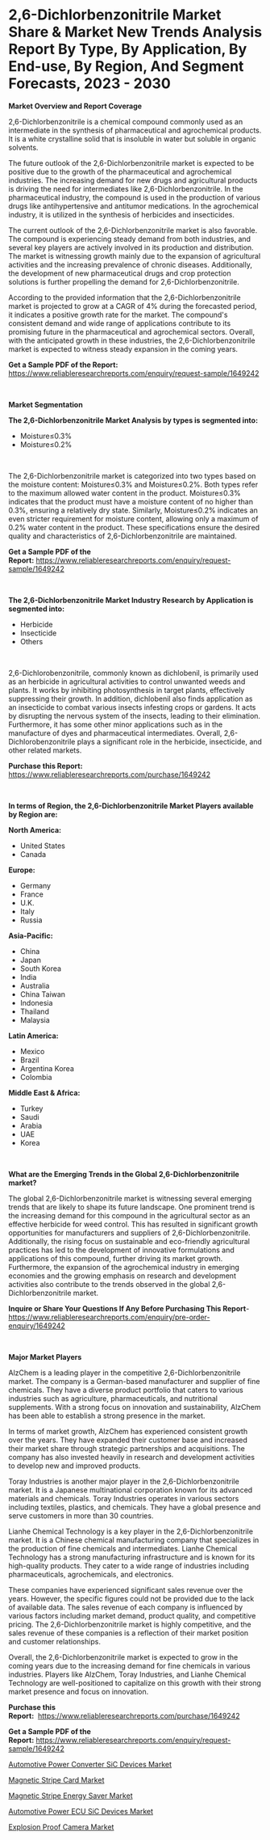 <p><h1>2,6-Dichlorbenzonitrile Market Share & Market New Trends Analysis Report By Type, By Application, By End-use, By Region, And Segment Forecasts, 2023 - 2030</h1></p><p><strong>Market Overview and Report Coverage</strong></p>
<p><p>2,6-Dichlorbenzonitrile is a chemical compound commonly used as an intermediate in the synthesis of pharmaceutical and agrochemical products. It is a white crystalline solid that is insoluble in water but soluble in organic solvents.</p><p>The future outlook of the 2,6-Dichlorbenzonitrile market is expected to be positive due to the growth of the pharmaceutical and agrochemical industries. The increasing demand for new drugs and agricultural products is driving the need for intermediates like 2,6-Dichlorbenzonitrile. In the pharmaceutical industry, the compound is used in the production of various drugs like antihypertensive and antitumor medications. In the agrochemical industry, it is utilized in the synthesis of herbicides and insecticides.</p><p>The current outlook of the 2,6-Dichlorbenzonitrile market is also favorable. The compound is experiencing steady demand from both industries, and several key players are actively involved in its production and distribution. The market is witnessing growth mainly due to the expansion of agricultural activities and the increasing prevalence of chronic diseases. Additionally, the development of new pharmaceutical drugs and crop protection solutions is further propelling the demand for 2,6-Dichlorbenzonitrile.</p><p>According to the provided information that the 2,6-Dichlorbenzonitrile market is projected to grow at a CAGR of 4% during the forecasted period, it indicates a positive growth rate for the market. The compound's consistent demand and wide range of applications contribute to its promising future in the pharmaceutical and agrochemical sectors. Overall, with the anticipated growth in these industries, the 2,6-Dichlorbenzonitrile market is expected to witness steady expansion in the coming years.</p></p>
<p><strong>Get a Sample PDF of the Report:</strong> <a href="https://www.reliableresearchreports.com/enquiry/request-sample/1649242">https://www.reliableresearchreports.com/enquiry/request-sample/1649242</a></p>
<p>&nbsp;</p>
<p><strong>Market Segmentation</strong></p>
<p><strong>The 2,6-Dichlorbenzonitrile Market Analysis by types is segmented into:</strong></p>
<p><ul><li>Moisture≤0.3%</li><li>Moisture≤0.2%</li></ul></p>
<p>&nbsp;</p>
<p><p>The 2,6-Dichlorbenzonitrile market is categorized into two types based on the moisture content: Moisture≤0.3% and Moisture≤0.2%. Both types refer to the maximum allowed water content in the product. Moisture≤0.3% indicates that the product must have a moisture content of no higher than 0.3%, ensuring a relatively dry state. Similarly, Moisture≤0.2% indicates an even stricter requirement for moisture content, allowing only a maximum of 0.2% water content in the product. These specifications ensure the desired quality and characteristics of 2,6-Dichlorbenzonitrile are maintained.</p></p>
<p><strong>Get a Sample PDF of the Report:</strong>&nbsp;<a href="https://www.reliableresearchreports.com/enquiry/request-sample/1649242">https://www.reliableresearchreports.com/enquiry/request-sample/1649242</a></p>
<p>&nbsp;</p>
<p><strong>The 2,6-Dichlorbenzonitrile Market Industry Research by Application is segmented into:</strong></p>
<p><ul><li>Herbicide</li><li>Insecticide</li><li>Others</li></ul></p>
<p>&nbsp;</p>
<p><p>2,6-Dichlorobenzonitrile, commonly known as dichlobenil, is primarily used as an herbicide in agricultural activities to control unwanted weeds and plants. It works by inhibiting photosynthesis in target plants, effectively suppressing their growth. In addition, dichlobenil also finds application as an insecticide to combat various insects infesting crops or gardens. It acts by disrupting the nervous system of the insects, leading to their elimination. Furthermore, it has some other minor applications such as in the manufacture of dyes and pharmaceutical intermediates. Overall, 2,6-Dichlorobenzonitrile plays a significant role in the herbicide, insecticide, and other related markets.</p></p>
<p><strong>Purchase this Report:</strong>&nbsp; <a href="https://www.reliableresearchreports.com/purchase/1649242">https://www.reliableresearchreports.com/purchase/1649242</a></p>
<p>&nbsp;</p>
<p><strong>In terms of Region, the 2,6-Dichlorbenzonitrile Market Players available by Region are:</strong></p>
<p>
    <p> <strong> North America: </strong>
        <ul>
            <li>United States</li>
            <li>Canada</li>
        </ul>
        </p> 
    <p> <strong> Europe: </strong>
        <ul>
            <li>Germany</li>
            <li>France</li>
            <li>U.K.</li>
            <li>Italy</li>
            <li>Russia</li>
        </ul>
        </p> 
    <p> <strong> Asia-Pacific: </strong>
        <ul>
            <li>China</li>
            <li>Japan</li>
            <li>South Korea</li>
            <li>India</li>
            <li>Australia</li>
            <li>China Taiwan</li>
            <li>Indonesia</li>
            <li>Thailand</li>
            <li>Malaysia</li>
        </ul>
        </p> 
    <p> <strong> Latin America: </strong>
        <ul>
            <li>Mexico</li>
            <li>Brazil</li>
            <li>Argentina Korea</li>
            <li>Colombia</li>
        </ul>
        </p> 
    <p> <strong> Middle East & Africa: </strong>
        <ul>
            <li>Turkey</li>
            <li>Saudi</li>
            <li>Arabia</li>
            <li>UAE</li>
            <li>Korea</li>
        </ul>
    </p>
    </p>
<p>&nbsp;</p>
<p><strong>What are the Emerging Trends in the Global 2,6-Dichlorbenzonitrile market?</strong></p>
<p><p>The global 2,6-Dichlorbenzonitrile market is witnessing several emerging trends that are likely to shape its future landscape. One prominent trend is the increasing demand for this compound in the agricultural sector as an effective herbicide for weed control. This has resulted in significant growth opportunities for manufacturers and suppliers of 2,6-Dichlorbenzonitrile. Additionally, the rising focus on sustainable and eco-friendly agricultural practices has led to the development of innovative formulations and applications of this compound, further driving its market growth. Furthermore, the expansion of the agrochemical industry in emerging economies and the growing emphasis on research and development activities also contribute to the trends observed in the global 2,6-Dichlorbenzonitrile market.</p></p>
<p><strong>Inquire or Share Your Questions If Any Before Purchasing This Report</strong>- <a href="https://www.reliableresearchreports.com/enquiry/pre-order-enquiry/1649242">https://www.reliableresearchreports.com/enquiry/pre-order-enquiry/1649242</a></p>
<p>&nbsp;</p>
<p><strong>Major Market Players</strong></p>
<p><p>AlzChem is a leading player in the competitive 2,6-Dichlorbenzonitrile market. The company is a German-based manufacturer and supplier of fine chemicals. They have a diverse product portfolio that caters to various industries such as agriculture, pharmaceuticals, and nutritional supplements. With a strong focus on innovation and sustainability, AlzChem has been able to establish a strong presence in the market.</p><p>In terms of market growth, AlzChem has experienced consistent growth over the years. They have expanded their customer base and increased their market share through strategic partnerships and acquisitions. The company has also invested heavily in research and development activities to develop new and improved products.</p><p>Toray Industries is another major player in the 2,6-Dichlorbenzonitrile market. It is a Japanese multinational corporation known for its advanced materials and chemicals. Toray Industries operates in various sectors including textiles, plastics, and chemicals. They have a global presence and serve customers in more than 30 countries.</p><p>Lianhe Chemical Technology is a key player in the 2,6-Dichlorbenzonitrile market. It is a Chinese chemical manufacturing company that specializes in the production of fine chemicals and intermediates. Lianhe Chemical Technology has a strong manufacturing infrastructure and is known for its high-quality products. They cater to a wide range of industries including pharmaceuticals, agrochemicals, and electronics.</p><p>These companies have experienced significant sales revenue over the years. However, the specific figures could not be provided due to the lack of available data. The sales revenue of each company is influenced by various factors including market demand, product quality, and competitive pricing. The 2,6-Dichlorbenzonitrile market is highly competitive, and the sales revenue of these companies is a reflection of their market position and customer relationships.</p><p>Overall, the 2,6-Dichlorbenzonitrile market is expected to grow in the coming years due to the increasing demand for fine chemicals in various industries. Players like AlzChem, Toray Industries, and Lianhe Chemical Technology are well-positioned to capitalize on this growth with their strong market presence and focus on innovation.</p></p>
<p><strong>Purchase this Report:</strong>&nbsp;&nbsp;<a href="https://www.reliableresearchreports.com/purchase/1649242">https://www.reliableresearchreports.com/purchase/1649242</a></p>
<p></p>
<p><strong>Get a Sample PDF of the Report:</strong>&nbsp;<a href="https://www.reliableresearchreports.com/enquiry/request-sample/1649242">https://www.reliableresearchreports.com/enquiry/request-sample/1649242</a></p>
<p><p><a href="https://medium.com/@ebbaeffertz1951/automotive-power-converter-sic-devices-market-size-and-market-trends-complete-industry-overview-f75f0fb234fd">Automotive Power Converter SiC Devices Market</a></p><p><a href="https://www.linkedin.com/pulse/magnetic-stripe-card-market-research-report/">Magnetic Stripe Card Market</a></p><p><a href="https://www.linkedin.com/pulse/magnetic-stripe-energy-saver-market-size-2023-2030-global/">Magnetic Stripe Energy Saver Market</a></p><p><a href="https://medium.com/@verlielesch1927/automotive-power-ecu-sic-devices-market-trends-forecast-and-competitive-analysis-to-2030-955836fe705b">Automotive Power ECU SiC Devices Market</a></p><p><a href="https://www.linkedin.com/pulse/explosion-proof-camera-market-share-amp-new-trends-analysis/">Explosion Proof Camera Market</a></p></p>